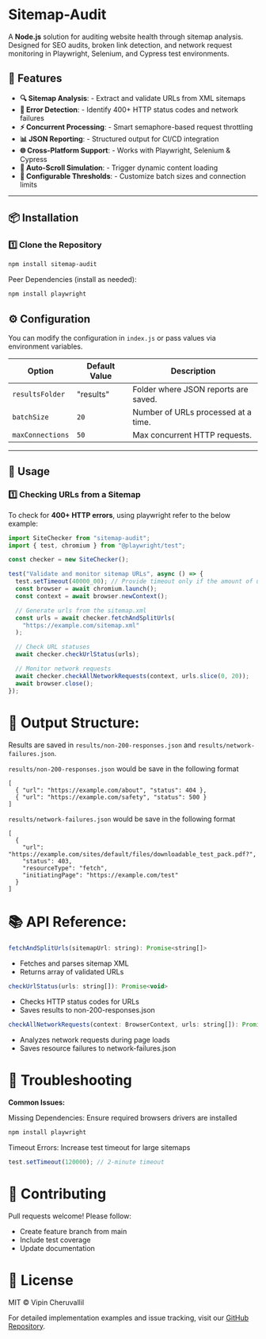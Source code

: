 # Sitemap-Audit

A **Node.js** solution for auditing website health through sitemap analysis. Designed for SEO audits, broken link detection, and network request monitoring in Playwright, Selenium, and Cypress test environments.

## 🚀 Features

- **🔍 Sitemap Analysis**: - Extract and validate URLs from XML sitemaps
- **🚨 Error Detection**: - Identify 400+ HTTP status codes and network failures
- **⚡ Concurrent Processing**: - Smart semaphore-based request throttling
- **📊 JSON Reporting**: - Structured output for CI/CD integration
- **🌐 Cross-Platform Support**: - Works with Playwright, Selenium & Cypress
- **🔄 Auto-Scroll Simulation**: - Trigger dynamic content loading
- **🔧 Configurable Thresholds**: - Customize batch sizes and connection limits

---

## 📦 Installation

### **1️⃣ Clone the Repository**

```sh
npm install sitemap-audit
```

Peer Dependencies (install as needed):

```sh
npm install playwright
```

## ⚙️ Configuration

You can modify the configuration in `index.js` or pass values via environment variables.

| Option           | Default Value | Description                          |
| ---------------- | ------------- | ------------------------------------ |
| `resultsFolder`  | "results"     | Folder where JSON reports are saved. |
| `batchSize`      | `20`          | Number of URLs processed at a time.  |
| `maxConnections` | `50`          | Max concurrent HTTP requests.        |

---

## 📌 Usage

### **1️⃣ Checking URLs from a Sitemap**

To check for **400+ HTTP errors**, using playwright refer to the below example:

```js
import SiteChecker from "sitemap-audit";
import { test, chromium } from "@playwright/test";

const checker = new SiteChecker();

test("Validate and monitor sitemap URLs", async () => {
  test.setTimeout(40000_00); // Provide timeout only if the amount of urls being checked is greater than 200
  const browser = await chromium.launch();
  const context = await browser.newContext();

  // Generate urls from the sitemap.xml
  const urls = await checker.fetchAndSplitUrls(
    "https://example.com/sitemap.xml"
  );

  // Check URL statuses
  await checker.checkUrlStatus(urls);

  // Monitor network requests
  await checker.checkAllNetworkRequests(context, urls.slice(0, 20));
  await browser.close();
});
```

# 💾 Output Structure:

Results are saved in `results/non-200-responses.json` and `results/network-failures.json`.

`results/non-200-responses.json` would be save in the following format

```
[
  { "url": "https://example.com/about", "status": 404 },
  { "url": "https://example.com/safety", "status": 500 }
]
```

`results/network-failures.json` would be save in the following format

```
[
  {
    "url": "https://example.com/sites/default/files/downloadable_test_pack.pdf?",
    "status": 403,
    "resourceType": "fetch",
    "initiatingPage": "https://example.com/test"
  }
]
```

# 📚 API Reference:

```js
fetchAndSplitUrls(sitemapUrl: string): Promise<string[]>
```

- Fetches and parses sitemap XML
- Returns array of validated URLs

```js
checkUrlStatus(urls: string[]): Promise<void>
```

- Checks HTTP status codes for URLs
- Saves results to non-200-responses.json

```js
checkAllNetworkRequests(context: BrowserContext, urls: string[]): Promise<void>
```

- Analyzes network requests during page loads
- Saves resource failures to network-failures.json

# 🚨 Troubleshooting

**Common Issues:**

Missing Dependencies: Ensure required browsers drivers are installed

```sh
npm install playwright
```

Timeout Errors: Increase test timeout for large sitemaps

```js
test.setTimeout(120000); // 2-minute timeout
```

# 🤝 Contributing

Pull requests welcome! Please follow:

- Create feature branch from main
- Include test coverage
- Update documentation

# 📄 License

MIT © Vipin Cheruvallil

For detailed implementation examples and issue tracking, visit our [GitHub Repository](https://github.com/vipinc09/site-audit).
